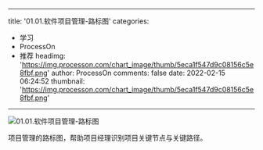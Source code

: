 
---
title: '01.01.软件项目管理-路标图'
categories: 
 - 学习
 - ProcessOn
 - 推荐
headimg: 'https://img.processon.com/chart_image/thumb/5eca1f547d9c08156c5e8fbf.png'
author: ProcessOn
comments: false
date: 2022-02-15 06:24:52
thumbnail: 'https://img.processon.com/chart_image/thumb/5eca1f547d9c08156c5e8fbf.png'
---

<div>   
<img class="thumb" alt="01.01.软件项目管理-路标图" src="https://img.processon.com/chart_image/thumb/5eca1f547d9c08156c5e8fbf.png" referrerpolicy="no-referrer">
<p>项目管理的路标图，帮助项目经理识别项目关键节点与关键路径。</p>  
</div>
            